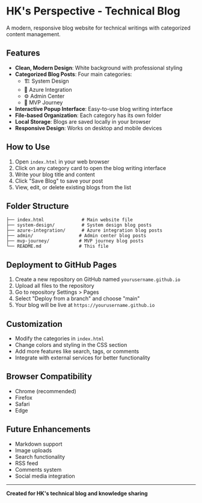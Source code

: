 # HK's Perspective - Technical Blog

A modern, responsive blog website for technical writings with categorized content management.

## Features

- **Clean, Modern Design**: White background with professional styling
- **Categorized Blog Posts**: Four main categories:
  - 🏗️ System Design  
  - 🔗 Azure Integration
  - ⚙️ Admin Center
  - 🚀 MVP Journey
- **Interactive Popup Interface**: Easy-to-use blog writing interface
- **File-based Organization**: Each category has its own folder
- **Local Storage**: Blogs are saved locally in your browser
- **Responsive Design**: Works on desktop and mobile devices

## How to Use

1. Open `index.html` in your web browser
2. Click on any category card to open the blog writing interface
3. Write your blog title and content
4. Click "Save Blog" to save your post
5. View, edit, or delete existing blogs from the list

## Folder Structure

```
├── index.html              # Main website file
├── system-design/          # System design blog posts
├── azure-integration/      # Azure integration blog posts
├── admin/                 # Admin center blog posts
├── mvp-journey/           # MVP journey blog posts
└── README.md              # This file
```

## Deployment to GitHub Pages

1. Create a new repository on GitHub named `yourusername.github.io`
2. Upload all files to the repository
3. Go to repository Settings > Pages
4. Select "Deploy from a branch" and choose "main"
5. Your blog will be live at `https://yourusername.github.io`

## Customization

- Modify the categories in `index.html`
- Change colors and styling in the CSS section
- Add more features like search, tags, or comments
- Integrate with external services for better functionality

## Browser Compatibility

- Chrome (recommended)
- Firefox
- Safari
- Edge

## Future Enhancements

- Markdown support
- Image uploads
- Search functionality
- RSS feed
- Comments system
- Social media integration

---

**Created for HK's technical blog and knowledge sharing**
